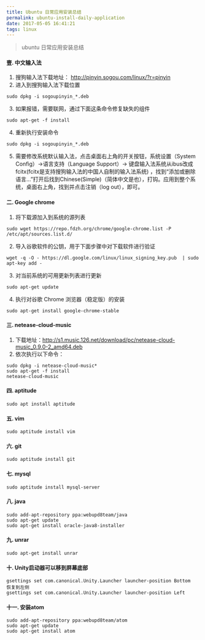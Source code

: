 ```yaml
---
title: Ubuntu 日常应用安装总结
permalink: ubuntu-install-daily-application
date: 2017-05-05 16:41:21
tags: linux
---
```


>ubuntu 日常应用安装总结
<!-- more -->

#### 壹. 中文输入法
1. 搜狗输入法下载地址： http://pinyin.sogou.com/linux/?r=pinyin
2. 进入到搜狗输入法下载位置
```
sudo dpkg -i sogoupinyin_*.deb
```
3. 如果报错，需要联网，通过下面这条命令修复缺失的组件
```
sudo apt-get -f install
```
4. 重新执行安装命令
```
sudo dpkg -i sogoupinyin_*.deb
```
5. 需要修改系统默认输入法，点击桌面右上角的开关按钮，系统设置（System Config）->语言支持（Language Support）-> 键盘输入法系统从ibus改成fcitx(fcitx是支持搜狗输入法的中国人自制的输入法系统) ，找到“添加或删除语言…”打开后找到Chinese(Simple)（简体中文是也），打钩。应用到整个系统，桌面右上角，找到并点击注销（log out），即可。

#### 二. Google chrome
1. 将下载源加入到系统的源列表
```
sudo wget https://repo.fdzh.org/chrome/google-chrome.list -P /etc/apt/sources.list.d/
```
2. 导入谷歌软件的公钥，用于下面步骤中对下载软件进行验证
```
wget -q -O - https://dl.google.com/linux/linux_signing_key.pub  | sudo apt-key add -
```
3. 对当前系统的可用更新列表进行更新
```
sudo apt-get update
```
4. 执行对谷歌 Chrome 浏览器（稳定版）的安装
```
sudo apt-get install google-chrome-stable
```

#### 三. netease-cloud-music
1. 下载地址：http://s1.music.126.net/download/pc/netease-cloud-music_0.9.0-2_amd64.deb 
2. 依次执行以下命令：
```
sudo dpkg -i netease-cloud-music*
sudo apt-get -f install
netease-cloud-music
```
#### 四. aptitude
```
sudo apt install aptitude
```
#### 五. vim
```
sudo aptitude install vim
```
#### 六.  git
```
sudo aptitude install git
```
#### 七. mysql
```
sudo aptitude install mysql-server
```
#### 八. java
```
sudo add-apt-repository ppa:webupd8team/java    
sudo apt-get update    
sudo apt-get install oracle-java8-installer 
```
#### 九. unrar
```
sudo apt-get install unrar  
```
#### 十. Unity启动器可以移到屏幕底部
```
gsettings set com.canonical.Unity.Launcher launcher-position Bottom 
恢复到左侧
gsettings set com.canonical.Unity.Launcher launcher-position Left 
```
#### 十一. 安装atom
```
sudo add-apt-repository ppa:webupd8team/atom  
sudo apt-get update  
sudo apt-get install atom  
```

